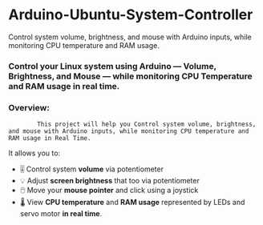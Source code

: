 # Arduino-Ubuntu-System-Controller
Control system volume, brightness, and mouse with Arduino inputs, while monitoring CPU temperature and RAM usage.

### Control your Linux system using Arduino — Volume, Brightness, and Mouse — while monitoring CPU Temperature and RAM usage in real time.
### Overview:
            This project will help you Control system volume, brightness, and mouse with Arduino inputs, while monitoring CPU temperature and RAM usage in Real Time.  
It allows you to:
- 🎚️ Control system **volume** via potentiometer  
- 💡 Adjust **screen brightness** that too via potentiometer
- 🖱️ Move your **mouse pointer** and click using a joystick  
- 🌡️ View **CPU temperature** and **RAM usage** represented by LEDs and servo motor **in real time**.
  
